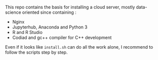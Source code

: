 This repo contains the basis for installing a cloud server, mostly data-science oriented since containing :

- Nginx
- Jupyterhub, Anaconda and Python 3
- R and R Studio
- Codiad and gc++ compiler for C++ development

Even if it looks like `install.sh` can do all the work alone, I recommend to follow the scripts step by step.

